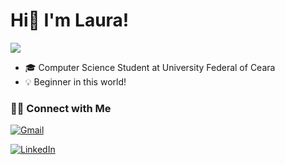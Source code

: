 <h1>Hi👋 I'm Laura!</h1>

![](https://github-readme-stats.vercel.app/api/top-langs/?username=lauralobo21&theme=dracula&hide_border=false&include_all_commits=true&count_private=true&layout=compact)
- 🎓 Computer Science Student at University Federal of Ceara
- 💡 Beginner in this world!

<h3> 🤝🏻 Connect with Me </h3>

<p align="center">
  
[![Gmail](https://img.shields.io/badge/gmail-333333?style=for-the-badge&logo=gmail&logoColor=red)](mailto:lauralobo364@gmail.com)

[![LinkedIn](https://img.shields.io/badge/LinkedIn-0077B5?style=for-the-badge&logo=linkedin&logoColor=white)](https://www.linkedin.com/in/laura-lobo-369563232/)

</p>

